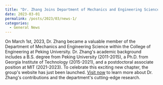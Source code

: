 ```yaml
---
title: "Dr. Zhang Joins Department of Mechanics and Engineering Science at Peking University's College of Engineering: New Group Website Launches'"
date: 2023-03-01
permalink: /posts/2023/03/news-1/
categories:
  - General News
---
```


On March 1st, 2023, Dr. Zhang became a valuable member of the Department of Mechanics and Engineering Science within the College of Engineering at Peking University. Dr. Zhang's academic background includes a B.S. degree from Peking University (2011-2015), a Ph.D. from Georgia Institute of Technology (2015-2021), and a postdoctoral associate position at MIT (2021-2023). To celebrate this exciting new chapter, the group's website has just been launched. <a href="/research/">Visit now</a> to learn more about Dr. Zhang's contributions and the department's cutting-edge research.